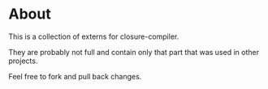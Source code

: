 About
=====

This is a collection of externs for closure-compiler.

They are probably not full and contain only that part that was used in other projects.

Feel free to fork and pull back changes.